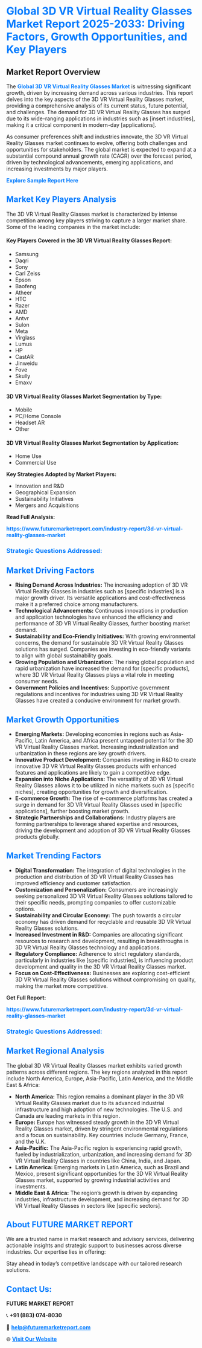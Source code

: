 <h1 style="color: #007BFF;">Global 3D VR Virtual Reality Glasses Market Report 2025-2033: Driving Factors, Growth Opportunities, and Key Players</h1>

<section id="overview">
<h2>Market Report Overview</h2>
<p>The <a href="https://www.futuremarketreport.com/industry-report/3d-vr-virtual-reality-glasses-market" style="color: #007BFF; text-decoration: none;"><strong>Global 3D VR Virtual Reality Glasses Market</strong></a> is witnessing significant growth, driven by increasing demand across various industries. This report delves into the key aspects of the 3D VR Virtual Reality Glasses market, providing a comprehensive analysis of its current status, future potential, and challenges. The demand for 3D VR Virtual Reality Glasses has surged due to its wide-ranging applications in industries such as [insert industries], making it a critical component in modern-day [applications].</p>
<p>As consumer preferences shift and industries innovate, the 3D VR Virtual Reality Glasses market continues to evolve, offering both challenges and opportunities for stakeholders. The global market is expected to expand at a substantial compound annual growth rate (CAGR) over the forecast period, driven by technological advancements, emerging applications, and increasing investments by major players.</p>
</section>

<section id="overview">
<p><a href="https://www.futuremarketreport.com/request-sample/reportId=76648" style="color: #007BFF; text-decoration: none;"><strong>Explore Sample Report Here</strong></a></p>
</section>

<section id="key-players">
<h2 style="color: #007BFF;">Market Key Players Analysis</h2>
<p>The 3D VR Virtual Reality Glasses market is characterized by intense competition among key players striving to capture a larger market share. Some of the leading companies in the market include:</p>
<h4>Key Players Covered in the 3D VR Virtual Reality Glasses Report:</h4>
<ul><li>Samsung</li><li>Daqri</li><li>Sony</li><li>Carl Zeiss</li><li>Epson</li><li>Baofeng</li><li>Atheer</li><li>HTC</li><li>Razer</li><li>AMD</li><li>Antvr</li><li>Sulon</li><li>Meta</li><li>Virglass</li><li>Lumus</li><li>HP</li><li>CastAR</li><li>Jinweidu</li><li>Fove</li><li>Skully</li><li>Emaxv</li></ul>
<h4>3D VR Virtual Reality Glasses Market Segmentation by Type:</h4>
<ul><li>Mobile</li><li>PC/Home Console</li><li>Headset AR</li><li>Other</li></ul>

<h4>3D VR Virtual Reality Glasses Market Segmentation by Application:</h4>
<ul><li>Home Use</li><li>Commercial Use</li></ul>
<p><strong>Key Strategies Adopted by Market Players:</strong></p>
<ul>
<li>Innovation and R&D</li>
<li>Geographical Expansion</li>
<li>Sustainability Initiatives</li>
<li>Mergers and Acquisitions</li>
</ul>
</section>

<section>
<p><strong>Read Full Analysis: </strong></p><a href="https://www.futuremarketreport.com/industry-report/3d-vr-virtual-reality-glasses-market" style="color: #007BFF; text-decoration: none;"><strong>https://www.futuremarketreport.com/industry-report/3d-vr-virtual-reality-glasses-market</strong></a>
<h3 style="color: #007BFF;">Strategic Questions Addressed:</h3>
</section>

<section id="driving-factors">
<h2 style="color: #007BFF;">Market Driving Factors</h2>
<ul>
<li><strong>Rising Demand Across Industries:</strong> The increasing adoption of 3D VR Virtual Reality Glasses in industries such as [specific industries] is a major growth driver. Its versatile applications and cost-effectiveness make it a preferred choice among manufacturers.</li>
<li><strong>Technological Advancements:</strong> Continuous innovations in production and application technologies have enhanced the efficiency and performance of 3D VR Virtual Reality Glasses, further boosting market demand.</li>
<li><strong>Sustainability and Eco-Friendly Initiatives:</strong> With growing environmental concerns, the demand for sustainable 3D VR Virtual Reality Glasses solutions has surged. Companies are investing in eco-friendly variants to align with global sustainability goals.</li>
<li><strong>Growing Population and Urbanization:</strong> The rising global population and rapid urbanization have increased the demand for [specific products], where 3D VR Virtual Reality Glasses plays a vital role in meeting consumer needs.</li>
<li><strong>Government Policies and Incentives:</strong> Supportive government regulations and incentives for industries using 3D VR Virtual Reality Glasses have created a conducive environment for market growth.</li>
</ul>
</section>

<section id="growth-opportunities">
<h2 style="color: #007BFF;">Market Growth Opportunities</h2>
<ul>
<li><strong>Emerging Markets:</strong> Developing economies in regions such as Asia-Pacific, Latin America, and Africa present untapped potential for the 3D VR Virtual Reality Glasses market. Increasing industrialization and urbanization in these regions are key growth drivers.</li>
<li><strong>Innovative Product Development:</strong> Companies investing in R&D to create innovative 3D VR Virtual Reality Glasses products with enhanced features and applications are likely to gain a competitive edge.</li>
<li><strong>Expansion into Niche Applications:</strong> The versatility of 3D VR Virtual Reality Glasses allows it to be utilized in niche markets such as [specific niches], creating opportunities for growth and diversification.</li>
<li><strong>E-commerce Growth:</strong> The rise of e-commerce platforms has created a surge in demand for 3D VR Virtual Reality Glasses used in [specific applications], further boosting market growth.</li>
<li><strong>Strategic Partnerships and Collaborations:</strong> Industry players are forming partnerships to leverage shared expertise and resources, driving the development and adoption of 3D VR Virtual Reality Glasses products globally.</li>
</ul>
</section>

<section id="trending-factors">
<h2 style="color: #007BFF;">Market Trending Factors</h2>
<ul>
<li><strong>Digital Transformation:</strong> The integration of digital technologies in the production and distribution of 3D VR Virtual Reality Glasses has improved efficiency and customer satisfaction.</li>
<li><strong>Customization and Personalization:</strong> Consumers are increasingly seeking personalized 3D VR Virtual Reality Glasses solutions tailored to their specific needs, prompting companies to offer customizable options.</li>
<li><strong>Sustainability and Circular Economy:</strong> The push towards a circular economy has driven demand for recyclable and reusable 3D VR Virtual Reality Glasses solutions.</li>
<li><strong>Increased Investment in R&D:</strong> Companies are allocating significant resources to research and development, resulting in breakthroughs in 3D VR Virtual Reality Glasses technology and applications.</li>
<li><strong>Regulatory Compliance:</strong> Adherence to strict regulatory standards, particularly in industries like [specific industries], is influencing product development and quality in the 3D VR Virtual Reality Glasses market.</li>
<li><strong>Focus on Cost-Effectiveness:</strong> Businesses are exploring cost-efficient 3D VR Virtual Reality Glasses solutions without compromising on quality, making the market more competitive.</li>
</ul>
</section>

<section>
<p><strong>Get Full Report: </strong></p><a href="https://www.futuremarketreport.com/industry-report/3d-vr-virtual-reality-glasses-market" style="color: #007BFF; text-decoration: none;"><strong>https://www.futuremarketreport.com/industry-report/3d-vr-virtual-reality-glasses-market</strong></a>
<h3 style="color: #007BFF;">Strategic Questions Addressed:</h3>
</section>


<section id="regional-analysis">
<h2 style="color: #007BFF;">Market Regional Analysis</h2>
<p>The global 3D VR Virtual Reality Glasses market exhibits varied growth patterns across different regions. The key regions analyzed in this report include North America, Europe, Asia-Pacific, Latin America, and the Middle East & Africa:</p>
<ul>
<li><strong>North America:</strong> This region remains a dominant player in the 3D VR Virtual Reality Glasses market due to its advanced industrial infrastructure and high adoption of new technologies. The U.S. and Canada are leading markets in this region.</li>
<li><strong>Europe:</strong> Europe has witnessed steady growth in the 3D VR Virtual Reality Glasses market, driven by stringent environmental regulations and a focus on sustainability. Key countries include Germany, France, and the U.K.</li>
<li><strong>Asia-Pacific:</strong> The Asia-Pacific region is experiencing rapid growth, fueled by industrialization, urbanization, and increasing demand for 3D VR Virtual Reality Glasses in countries like China, India, and Japan.</li>
<li><strong>Latin America:</strong> Emerging markets in Latin America, such as Brazil and Mexico, present significant opportunities for the 3D VR Virtual Reality Glasses market, supported by growing industrial activities and investments.</li>
<li><strong>Middle East & Africa:</strong> The region’s growth is driven by expanding industries, infrastructure development, and increasing demand for 3D VR Virtual Reality Glasses in sectors like [specific sectors].</li>
</ul>
</section>

<footer>
<h2 style="color: #007BFF;">About FUTURE MARKET REPORT</h2>
<p>We are a trusted name in market research and advisory services, delivering actionable insights and strategic support to businesses across diverse industries. Our expertise lies in offering:</p>

<p>Stay ahead in today’s competitive landscape with our tailored research solutions.</p>

<h2 style="color: #007BFF;">Contact Us:</h2>
<p><strong>FUTURE MARKET REPORT</strong></p>
<p>📞 <strong>+91 (883) 074-8030</strong></p>
<p>📧 <strong><a href="mailto:help@futuremarketreport.com" style="color: #007BFF;">help@futuremarketreport.com</a></strong></p>
<p>🌐 <strong><a href="https://www.futuremarketreport.com/" style="color: #007BFF;">Visit Our Website</a></strong></p>
</footer>